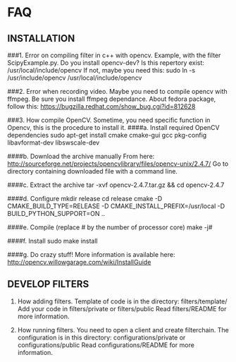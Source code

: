 FAQ
===

INSTALLATION
------------

###1. Error on compiling filter in c++ with opencv.
Example, with the filter ScipyExample.py.
Do you install opencv-dev? Is this repertory exist: /usr/local/include/opencv
If not, maybe you need this: sudo ln -s /usr/include/opencv /usr/local/include/opencv

###2. Error when recording video.
Maybe you need to compile opencv with ffmpeg. Be sure you install ffmpeg dependance.
About fedora package, follow this: https://bugzilla.redhat.com/show_bug.cgi?id=812628

###3. How compile OpenCV.
Sometime, you need specific function in Opencv, this is the procedure to install it.
####a. Install required OpenCV dependencies
	sudo apt-get install cmake cmake-gui gcc pkg-config libavformat-dev libswscale-dev

####b. Download the archive manually
	From here: http://sourceforge.net/projects/opencvlibrary/files/opencv-unix/2.4.7/
	Go to directory containing downloaded file with a command line.

####c. Extract the archive
	tar -xvf opencv-2.4.7.tar.gz && cd opencv-2.4.7

####d. Configure
	mkdir release
	cd release
	cmake -D CMAKE_BUILD_TYPE=RELEASE -D CMAKE_INSTALL_PREFIX=/usr/local -D BUILD_PYTHON_SUPPORT=ON ..

####e. Compile (replace # by the number of processor core)
	make -j#

####f. Install
	sudo make install

####g. Do crazy stuff!
More information is available here: http://opencv.willowgarage.com/wiki/InstallGuide



DEVELOP FILTERS
---------------

1. How adding filters. Template of code is in the directory: filters/template/
Add your code in filters/private or filters/public
Read filters/README for more information.

2. How running filters. You need to open a client and create filterchain.
The configuration is in this directory: configurations/private or configurations/public
Read configurations/README for more information.
